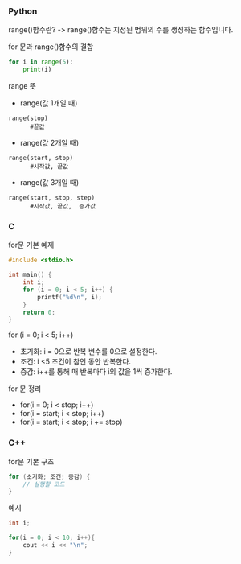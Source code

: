 ### Python
range()함수란?
	-> range()함수는 지정된 범위의 수를 생성하는 함수입니다.

for 문과 range()함수의 결합

```python
for i in range(5):
    print(i)
```

range 뜻

- range(값 1개일 때)
```
range(stop)
	  #끝값
```
- range(값 2개일 때)
```
range(start, stop)
	  #시작값, 끝값
```
- range(값 3개일 때)
```
range(start, stop, step)
	  #시작값, 끝값,  증가값
```

### C
for문 기본 예제
```c
#include <stdio.h>

int main() {
    int i;
    for (i = 0; i < 5; i++) {
        printf("%d\n", i);
    }
    return 0;
}
```

for (i = 0; i < 5; i++)
- 초기화: i = 0으로 반복 변수를 0으로 설정한다.
- 조건: i <5 조건이 참인 동안 반복한다.
- 증감: i++를 통해 매 반복마다 i의 값을 1씩 증가한다.


for 문 정리
- for(i = 0; i < stop; i++)
- for(i = start; i < stop; i++)
- for(i = start; i < stop; i += stop) 
### C++
for문 기본 구조
```c++
for (초기화; 조건; 증감) {
    // 실행할 코드
}
```
예시
```c++
int i;

for(i = 0; i < 10; i++){
    cout << i << "\n";
}
```